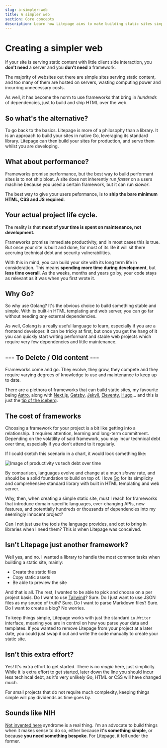 ```yaml
---
slug: a-simpler-web
title: A simpler web
section: Core concepts
description: Learn how Litepage aims to make building static sites simpler
---
```


# Creating a simpler web

If your site is serving static content with little client side interaction, you **don't need** a server and you **don't need** a framework.

The majority of websites out there are simple sites serving static content, and too many of them are hosted on servers, wasting computing power and incurring unnecessary costs.

As well, it has become the norm to use frameworks that bring in _hundreds_ of dependencies, just to build and ship HTML over the web.

## So what's the alternative?

To go back to the basics. Litepage is more of a philosophy than a library. It is an approach to build your sites in native Go, leveraging its standard library. Litepage can then build your sites for production, and serve them whilst you are developing.

## What about performance?

Frameworks promise performance, but the best way to build performant sites is to not ship bloat. A site does not inherently run _faster_ on a users machine because you used a certain framework, but it can run _slower_.

The best way to give your users peformance, is to **ship the bare minimum HTML, CSS and JS required**.

## Your actual project life cycle.

The reality is that **most of your time is spent on maintenance, not development.**

Frameworks promise immediate productivity, and in most cases this is true. But once your site is built and done, for most of its life it will sit there accruing technical debt and security vulnerabilities.

With this in mind, you can build your site with its long term life in consideration. This means **spending more time during development**, but **less time overall**. As the weeks, months and years go by, your code stays as relevant as it was when you first wrote it.

## Why Go?

So why use Golang? It's the obvious choice to build something stable and simple. With its built-in HTML templating and web server, you can go far without needing _any_ external dependencies.

As well, Golang is a really useful language to learn, especially if you are a frontend developer. It can be tricky at first, but once you get the hang of it you can quickly start writing performant and stable web projects which require very few dependencies and little maintenance.

## --- To Delete / Old content ---

Frameworks come and go. They evolve, they grow, they compete and they require varying degrees of knowledge to use and maintenance to keep up to date.

There are a plethora of frameworks that can build static sites, my favourite being [Astro](https://astro.build/), along with [Next.js](https://nextjs.org/), [Gatsby](https://www.gatsbyjs.com/), [Jekyll](https://jekyllrb.com/docs/), [Eleventy](https://www.11ty.dev/), [Hugo](https://gohugo.io/)... and this is just the [tip of the iceberg](https://jamstack.org/generators/).

## The cost of frameworks

Choosing a framework for your project is a bit like getting into a relationship. It requires attention, learning and long-term commitment. Depending on the volatility of said framework, you may incur technical debt over time, especially if you don't attend to it regularly.

If I could sketch this scenario in a chart, it would look something like:

<img class="max-h-96 mx-auto" src="/img/prod-chart-light.svg" alt="Image of productivity vs tech debt over time">

By comparison, languages evolve and change at a much _slower_ rate, and should be a solid foundation to build on top of. I love [Go](https://go.dev/) for its simplicity and comprehensive standard library with built in HTML templating and web server.

Why, then, when creating a simple static site, must I reach for frameworks that introduce domain-specific languages, ever-changing APIs, new features, and potentially hundreds or thousands of dependencies into my seemingly innocent project?

Can I not just use the tools the language provides, and opt to bring in libraries when I need them? This is when Litepage was conceived.

## Isn't Litepage just another framework?

Well yes, and no. I wanted a library to handle the most common tasks when building a static site, mainly:

- Create the static files
- Copy static assets
- Be able to preview the site

And that is all. The rest, I wanted to be able to pick and choose on a per project basis. Do I want to use [Tailwind](https://tailwindcss.com/)? Sure. Do I just want to use JSON files as my source of truth? Sure. Do I want to parse Markdown files? Sure. Do I want to create a blog? No worries.

To keep things simple, Litepage works with just the standard `io.Writer` interface, meaning you are in control on how you parse your data and templates. If you wanted to remove Litepage from your project at a later date, you could just swap it out and write the code manually to create your static site.

## Isn't this extra effort?

Yes! It's extra effort to get started. There is no _magic_ here, just simplicity. While it is extra effort to get started, later down the line you should incur less techincal debt, as it's very unlikely Go, HTML or CSS will have changed much.

For small projects that do not require much complexity, keeping things simple will pay dividends as time goes by.

## Sounds like NIH

[Not invented here](https://en.wikipedia.org/wiki/Not_invented_here) syndrome is a real thing. I'm an advocate to build things when it makes sense to do so, either because **it's something simple**, or because **you need something bespoke**. For Litepage, it fell under the former.
